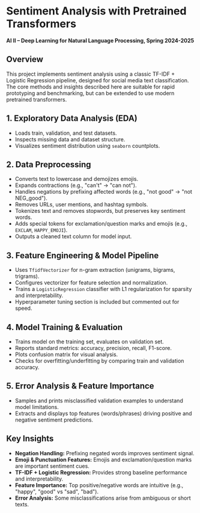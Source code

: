 # Sentiment Analysis with Pretrained Transformers

**AI II – Deep Learning for Natural Language Processing, Spring 2024-2025**

## Overview

This project implements sentiment analysis using a classic TF-IDF + Logistic Regression pipeline, designed for social media text classification. The core methods and insights described here are suitable for rapid prototyping and benchmarking, but can be extended to use modern pretrained transformers.

## 1. Exploratory Data Analysis (EDA)

- Loads train, validation, and test datasets.
- Inspects missing data and dataset structure.
- Visualizes sentiment distribution using `seaborn` countplots.

## 2. Data Preprocessing

- Converts text to lowercase and demojizes emojis.
- Expands contractions (e.g., "can't" → "can not").
- Handles negations by prefixing affected words (e.g., "not good" → "not NEG_good").
- Removes URLs, user mentions, and hashtag symbols.
- Tokenizes text and removes stopwords, but preserves key sentiment words.
- Adds special tokens for exclamation/question marks and emojis (e.g., `EXCLAM`, `HAPPY_EMOJI`).
- Outputs a cleaned text column for model input.

## 3. Feature Engineering & Model Pipeline

- Uses `TfidfVectorizer` for n-gram extraction (unigrams, bigrams, trigrams).
- Configures vectorizer for feature selection and normalization.
- Trains a `LogisticRegression` classifier with L1 regularization for sparsity and interpretability.
- Hyperparameter tuning section is included but commented out for speed.

## 4. Model Training & Evaluation

- Trains model on the training set, evaluates on validation set.
- Reports standard metrics: accuracy, precision, recall, F1-score.
- Plots confusion matrix for visual analysis.
- Checks for overfitting/underfitting by comparing train and validation accuracy.

## 5. Error Analysis & Feature Importance

- Samples and prints misclassified validation examples to understand model limitations.
- Extracts and displays top features (words/phrases) driving positive and negative sentiment predictions.


## Key Insights

- **Negation Handling:** Prefixing negated words improves sentiment signal.
- **Emoji & Punctuation Features:** Emojis and exclamation/question marks are important sentiment cues.
- **TF-IDF + Logistic Regression:** Provides strong baseline performance and interpretability.
- **Feature Importance:** Top positive/negative words are intuitive (e.g., "happy", "good" vs "sad", "bad").
- **Error Analysis:** Some misclassifications arise from ambiguous or short texts.
